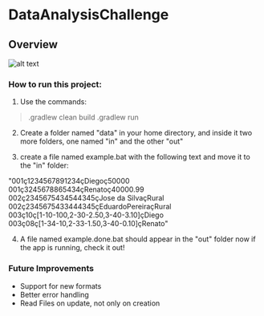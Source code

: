 # DataAnalysisChallenge
## Overview
![alt text](https://i.imgur.com/jB5UAy1.jpg?1)
### How to run this project:
1) Use the commands:
> .gradlew clean build
> .gradlew run

2) Create a folder named "data" in your home directory, and inside it two more folders, one named "in" and the other "out"

3) create a file named example.bat with the following text and move it to the "in" folder:

"001ç1234567891234çDiegoç50000  
  001ç3245678865434çRenatoç40000.99  
  002ç2345675434544345çJose da SilvaçRural    
  002ç2345675433444345çEduardoPereiraçRural  
  003ç10ç[1-10-100,2-30-2.50,3-40-3.10]çDiego  
  003ç08ç[1-34-10,2-33-1.50,3-40-0.10]çRenato"
  
4) A file named example.done.bat should appear in the "out" folder now if the app is running, check it out!

### Future Improvements
- Support for new formats
- Better error handling
- Read Files on update, not only on creation
